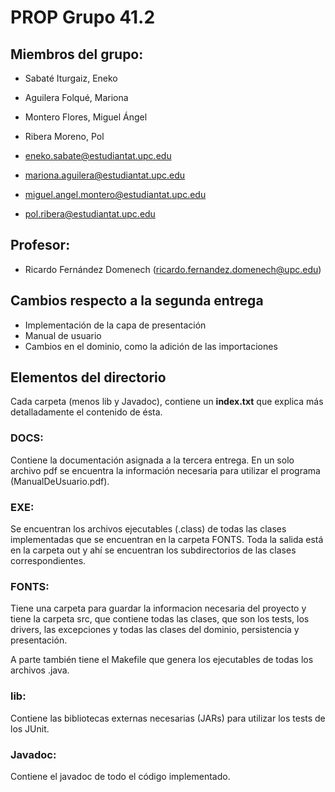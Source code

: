 # PROP Grupo 41.2

## Miembros del grupo:

- Sabaté Iturgaiz, Eneko 
- Aguilera Folqué, Mariona
- Montero Flores, Miguel Ángel
- Ribera Moreno, Pol

- [eneko.sabate@estudiantat.upc.edu]()
- [mariona.aguilera@estudiantat.upc.edu]()
- [miguel.angel.montero@estudiantat.upc.edu]()
- [pol.ribera@estudiantat.upc.edu]()

## Profesor: 

- Ricardo Fernández Domenech ([ricardo.fernandez.domenech@upc.edu]())

## Cambios respecto a la segunda entrega

- Implementación de la capa de presentación
- Manual de usuario
- Cambios en el dominio, como la adición de las importaciones

## Elementos del directorio

Cada carpeta (menos lib y Javadoc), contiene un **index.txt** que explica más
detalladamente el contenido de ésta.

### DOCS:

Contiene la documentación asignada a la tercera entrega. En un solo
archivo pdf se encuentra la información necesaria para utilizar el programa
(ManualDeUsuario.pdf).

### EXE:

Se encuentran los archivos ejecutables (.class) de todas las clases
implementadas que se encuentran en la carpeta FONTS. Toda la salida
está en la carpeta out y ahí se encuentran los subdirectorios
de las clases correspondientes.

### FONTS:

Tiene una carpeta para guardar la informacion necesaria del proyecto y 
tiene la carpeta src, que contiene todas las clases, que son los
tests, los drivers, las excepciones y todas las clases del dominio,
persistencia y presentación.

A parte también tiene el Makefile que genera los ejecutables de todas
los archivos .java.

### lib:

Contiene las bibliotecas externas necesarias (JARs) para utilizar los
tests de los JUnit.

### Javadoc:

Contiene el javadoc de todo el código implementado.



